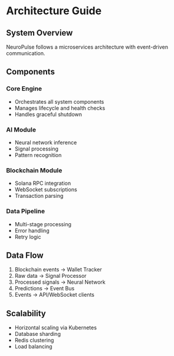# Architecture Guide

## System Overview

NeuroPulse follows a microservices architecture with event-driven communication.

## Components

### Core Engine
- Orchestrates all system components
- Manages lifecycle and health checks
- Handles graceful shutdown

### AI Module
- Neural network inference
- Signal processing
- Pattern recognition

### Blockchain Module
- Solana RPC integration
- WebSocket subscriptions
- Transaction parsing

### Data Pipeline
- Multi-stage processing
- Error handling
- Retry logic

## Data Flow

1. Blockchain events → Wallet Tracker
2. Raw data → Signal Processor
3. Processed signals → Neural Network
4. Predictions → Event Bus
5. Events → API/WebSocket clients

## Scalability

- Horizontal scaling via Kubernetes
- Database sharding
- Redis clustering
- Load balancing

